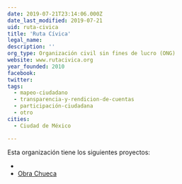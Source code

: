 ```yaml
---
date: 2019-07-21T23:14:06.000Z
date_last_modified: 2019-07-21
uid: ruta-civica
title: 'Ruta Cívica'
legal_name: 
description: ''
org_type: Organización civil sin fines de lucro (ONG)
website: www.rutacivica.org
year_founded: 2010
facebook: 
twitter: 
tags:
  - mapeo-ciudadano
  - transparencia-y-rendicion-de-cuentas
  - participación-ciudadana
  - otro
cities: 
  - Ciudad de México

---
```


Esta organización tiene los siguientes proyectos:

- [](/proyectos/obra-chueca)
- [Obra Chueca](/proyectos/obra-chueca)
